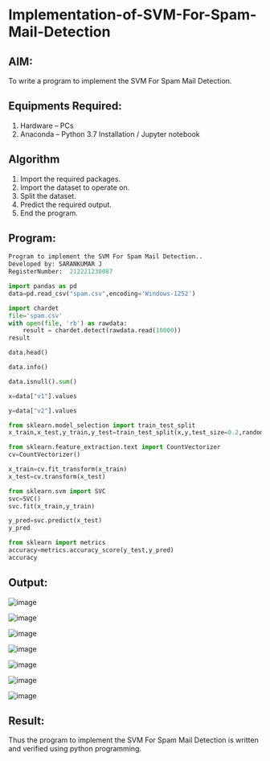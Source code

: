 # Implementation-of-SVM-For-Spam-Mail-Detection

## AIM:
To write a program to implement the SVM For Spam Mail Detection.

## Equipments Required:
1. Hardware – PCs
2. Anaconda – Python 3.7 Installation / Jupyter notebook

## Algorithm

  1. Import the required packages.
  2. Import the dataset to operate on.
  3. Split the dataset.
  4. Predict the required output.
  5. End the program.

## Program:
```py
Program to implement the SVM For Spam Mail Detection..
Developed by: SARANKUMAR J
RegisterNumber:  212221230087

import pandas as pd
data=pd.read_csv("spam.csv",encoding='Windows-1252')

import chardet
file='spam.csv'
with open(file, 'rb') as rawdata:
    result = chardet.detect(rawdata.read(10000))
result

data.head()

data.info()

data.isnull().sum()

x=data["v1"].values

y=data["v2"].values

from sklearn.model_selection import train_test_split
x_train,x_test,y_train,y_test=train_test_split(x,y,test_size=0.2,random_state=0)

from sklearn.feature_extraction.text import CountVectorizer 
cv=CountVectorizer()

x_train=cv.fit_transform(x_train)
x_test=cv.transform(x_test)

from sklearn.svm import SVC
svc=SVC()
svc.fit(x_train,y_train)

y_pred=svc.predict(x_test)
y_pred

from sklearn import metrics
accuracy=metrics.accuracy_score(y_test,y_pred)
accuracy
```

## Output:
![image](https://user-images.githubusercontent.com/94778101/204443692-929e0881-bf2f-49f4-acb5-b1b7e865d6d7.png)

![image](https://user-images.githubusercontent.com/94778101/204443735-4c82f4c7-5d50-4260-8f47-0d680a1d6add.png)





![image](https://user-images.githubusercontent.com/94778101/204443756-a189a765-1622-4bb6-9d3d-94c42a942a72.png)

![image](https://user-images.githubusercontent.com/94778101/204443794-ebbbaf38-dbb9-42d5-a9ec-33744f72291a.png)

![image](https://user-images.githubusercontent.com/94778101/204443825-fd25b5ef-1a55-475f-8033-b9c6339c13a8.png)

![image](https://user-images.githubusercontent.com/94778101/204443845-b4748fd1-8c6e-44d5-b8f1-58cb15fd8380.png)

![image](https://user-images.githubusercontent.com/94778101/204443862-e78966a1-bc8a-4ca9-8d6d-79f691f9f7f5.png)



## Result:
Thus the program to implement the SVM For Spam Mail Detection is written and verified using python programming.
